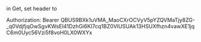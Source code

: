 in Get, set header to

Authorization: Bearer QBUS9BXk1uVMA_MaoCXrOCVyV5pYZQVMaTjy8ZG-_q0VdjfjqOwSgvKWsEl41DzhGi6KI7cq1BZ0VlUSUAk13HSUXfhzn4vawXE1jqC6m0Uyc56Vzi5f8voH0LX0WXYx